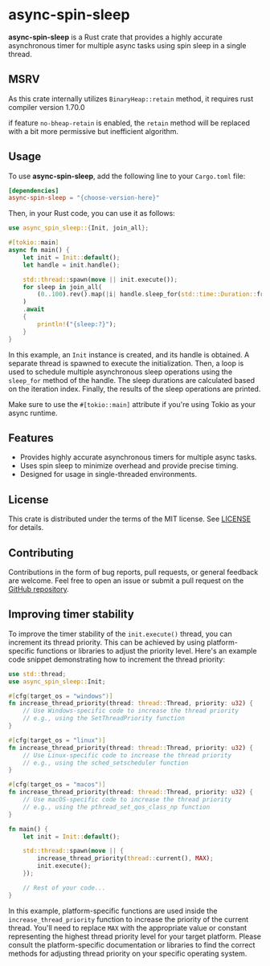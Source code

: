 # async-spin-sleep

**async-spin-sleep** is a Rust crate that provides a highly accurate asynchronous timer for multiple async tasks using spin sleep in a single thread.

## MSRV

As this crate internally utilizes `BinaryHeap::retain` method, it requires rust compiler version 1.70.0

if feature `no-bheap-retain` is enabled, the `retain` method will be replaced with a bit more
permissive but inefficient algorithm.

## Usage

To use **async-spin-sleep**, add the following line to your `Cargo.toml` file:

```toml
[dependencies]
async-spin-sleep = "{choose-version-here}"
```

Then, in your Rust code, you can use it as follows:

```rust
use async_spin_sleep::{Init, join_all};

#[tokio::main]
async fn main() {
    let init = Init::default();
    let handle = init.handle();

    std::thread::spawn(move || init.execute());
    for sleep in join_all(
        (0..100).rev().map(|i| handle.sleep_for(std::time::Duration::from_micros(i) * 150)),
    )
    .await
    {
        println!("{sleep:?}");
    }
}
```

In this example, an `Init` instance is created, and its handle is obtained. A separate thread is spawned to execute the initialization. Then, a loop is used to schedule multiple asynchronous sleep operations using the `sleep_for` method of the handle. The sleep durations are calculated based on the iteration index. Finally, the results of the sleep operations are printed.

Make sure to use the `#[tokio::main]` attribute if you're using Tokio as your async runtime.

## Features

- Provides highly accurate asynchronous timers for multiple async tasks.
- Uses spin sleep to minimize overhead and provide precise timing.
- Designed for usage in single-threaded environments.

## License

This crate is distributed under the terms of the MIT license. See [LICENSE](LICENSE) for details.

## Contributing

Contributions in the form of bug reports, pull requests, or general feedback are welcome. Feel free to open an issue or submit a pull request on the [GitHub repository](https://github.com/kang-sw/async-spin-sleep-rs).

## Improving timer stability

To improve the timer stability of the `init.execute()` thread, you can increment its thread priority. This can be achieved by using platform-specific functions or libraries to adjust the priority level. Here's an example code snippet demonstrating how to increment the thread priority:

```rust
use std::thread;
use async_spin_sleep::Init;

#[cfg(target_os = "windows")]
fn increase_thread_priority(thread: thread::Thread, priority: u32) {
    // Use Windows-specific code to increase the thread priority
    // e.g., using the SetThreadPriority function
}

#[cfg(target_os = "linux")]
fn increase_thread_priority(thread: thread::Thread, priority: u32) {
    // Use Linux-specific code to increase the thread priority
    // e.g., using the sched_setscheduler function
}

#[cfg(target_os = "macos")]
fn increase_thread_priority(thread: thread::Thread, priority: u32) {
    // Use macOS-specific code to increase the thread priority
    // e.g., using the pthread_set_qos_class_np function
}

fn main() {
    let init = Init::default();

    std::thread::spawn(move || {
        increase_thread_priority(thread::current(), MAX);
        init.execute();
    });

    // Rest of your code...
}
```

In this example, platform-specific functions are used inside the `increase_thread_priority` function
to increase the priority of the current thread. You'll need to replace `MAX` with the appropriate
value or constant representing the highest thread priority level for your target platform. Please
consult the platform-specific documentation or libraries to find the correct methods for adjusting
thread priority on your specific operating system.

